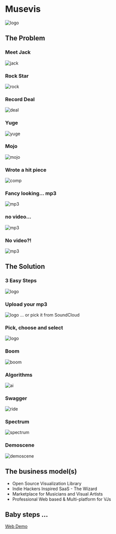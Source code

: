 # Musevis
![logo](./assets/img/logo.png)

## The Problem

### Meet Jack
![jack](./assets/img/jack-struggling.jpg)

### Rock Star
![rock](./assets/img/rock-star.jpg)

### Record Deal
![deal](./assets/img/record-deal.png)

### Yuge
![yuge](./assets/img/audience.jpg)

### Mojo
![mojo](./assets/img/getting-ready.jpg)

### Wrote a hit piece
![comp](./assets/img/music-comp.jpg)

### Fancy looking... mp3
![mp3](./assets/img/mp3.png)

### no video...
![mp3](./assets/img/no-video.png)

### No video?!
![mp3](./assets/img/no-video-2.jpg)


## The Solution

### 3 Easy Steps
![logo](./assets/img/3-easy-steps.jpg)

### Upload your mp3
![logo](./assets/img/upload.png)
... or pick it from SoundCloud

### Pick, choose and select
![logo](./assets/img/preferences.png)

### Boom
![boom](./assets/img/boom.png)

### Algorithms
![ai](./assets/img/ai.jpg)

### Swagger
![ride](./assets/img/pimp-my-ride.jpg)

### Spectrum
![spectrum](./assets/img/pimp-my-spectrum.jpg)

### Demoscene
![demoscene](./assets/img/scene.jpg)

## The business model(s)
- Open Source Visualization Library
- Indie Hackers Inspired SaaS - The Wizard
- Marketplace for Musicians and Visual Artists
- Professional Web based & Multi-platform for VJs

## Baby steps ...
[Web Demo](https://alex-milanov.github.io/musevis/)
